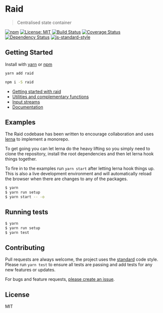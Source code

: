 # Raid

> Centralised state container

[![npm](https://img.shields.io/npm/v/raid.svg?style=flat)](https://www.npmjs.com/package/raid)
[![License: MIT](https://img.shields.io/badge/License-MIT-yellow.svg)](https://opensource.org/licenses/MIT)
[![Build Status](https://travis-ci.org/mattstyles/raid.svg?branch=master)](https://travis-ci.org/mattstyles/raid)
[![Coverage Status](https://coveralls.io/repos/mattstyles/raid/badge.svg?branch=master&service=github)](https://coveralls.io/github/mattstyles/raid?branch=master)
[![Dependency Status](https://david-dm.org/mattstyles/raid.svg)](https://david-dm.org/mattstyles/raid)
[![js-standard-style](https://img.shields.io/badge/code%20style-standard-brightgreen.svg)](http://standardjs.com/)

## Getting Started

Install with [yarn](https://yarnpkg.com) or [npm](https://npmjs.com)

```sh
yarn add raid
```

```sh
npm i -S raid
```

* [Getting started with raid](https://github.com/mattstyles/raid/tree/master/packages/raid)
* [Utilities and complementary functions](https://github.com/mattstyles/raid/tree/master/packages/raid-addons)
* [Input streams](https://github.com/mattstyles/raid/tree/master/packages/raid-streams)
* [Documentation](https://mattstyles.github.io/raid/)

## Examples

The Raid codebase has been written to encourage collaboration and uses [lerna](https://lernajs.io/) to implement a monorepo.

To get going you can let lerna do the heavy lifting so you simply need to clone the repository, install the root dependencies and then let lerna hook things together.

To fire in to the examples run `yarn start` after letting lerna hook things up. This is also a live development environment and will automatically reload the browser when there are changes to any of the packages.

```sh
$ yarn
$ yarn run setup
$ yarn start -- -o
```

## Running tests

```sh
$ yarn
$ yarn run setup
$ yarn test
```

## Contributing

Pull requests are always welcome, the project uses the [standard](http://standardjs.com) code style. Please run `yarn test` to ensure all tests are passing and add tests for any new features or updates.

For bugs and feature requests, [please create an issue](https://github.com/mattstyles/raid/issues).

## License

MIT
